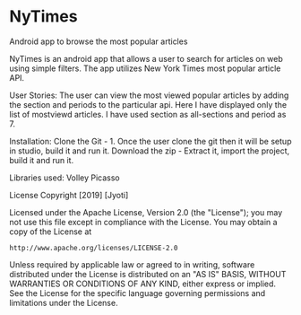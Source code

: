 # NyTimes
Android app to browse the most popular articles

NyTimes is an android app that allows a user to search for articles on web using simple filters. The app utilizes New York Times most popular article API.

User Stories:
The user can view the most viewed popular articles by adding the section and periods to the particular api. Here I have displayed only the list of mostviewd articles. I have used section as all-sections and period as 7.

Installation:
Clone the Git - 1. Once the user clone the git then it will be setup in studio, build it and run it.
Download the zip - Extract it, import the project, build it and run it.

Libraries used:
Volley 
Picasso

License
Copyright [2019] [Jyoti]

Licensed under the Apache License, Version 2.0 (the "License");
you may not use this file except in compliance with the License.
You may obtain a copy of the License at

    http://www.apache.org/licenses/LICENSE-2.0

Unless required by applicable law or agreed to in writing, software
distributed under the License is distributed on an "AS IS" BASIS,
WITHOUT WARRANTIES OR CONDITIONS OF ANY KIND, either express or implied.
See the License for the specific language governing permissions and
limitations under the License.
